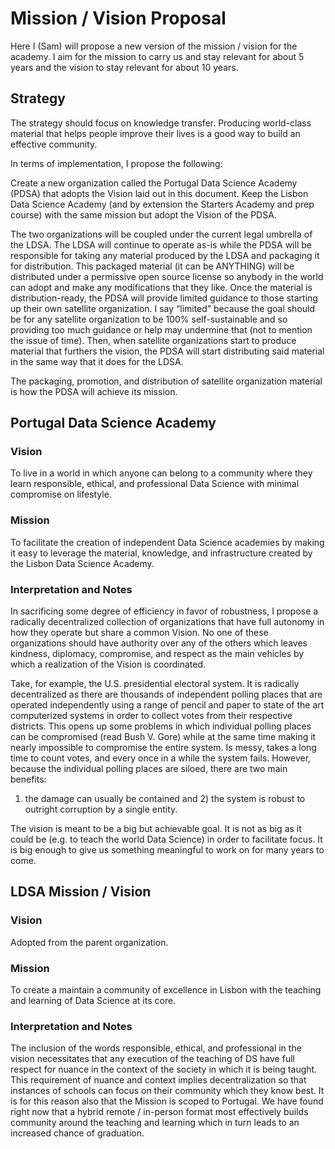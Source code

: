# Mission / Vision Proposal

Here I (Sam) will propose a new version of the mission / vision for the academy. I aim for the mission to carry us and 
stay relevant for about 5 years and the vision to stay relevant for about 10 years.

## Strategy 

The strategy should focus on knowledge transfer. Producing world-class material that helps people improve 
their lives is a good way to build an effective community.

In terms of implementation, I propose the following:

Create a new organization called the Portugal Data Science Academy (PDSA) that adopts the Vision laid out in this document.
Keep the Lisbon Data Science Academy (and by extension the Starters Academy and prep course) with the same mission but 
adopt the Vision of the PDSA.

The two organizations will be coupled under the current legal umbrella of the LDSA. The LDSA will continue to operate 
as-is while the PDSA will be responsible for taking any material produced by the LDSA and packaging it for distribution. 
This packaged material (it can be ANYTHING) will be distributed under a permissive open source license so anybody in 
the world can adopt and make any modifications that they like. Once the material is distribution-ready, the PDSA will 
provide limited guidance to those starting up their own satellite organization. I say “limited” because the goal should 
be for any satellite organization to be 100% self-sustainable and so providing too much guidance or help may undermine 
that (not to mention the issue of time). Then, when satellite organizations start to produce material that furthers 
the vision, the PDSA will start distributing said material in the same way that it does for the LDSA.

The packaging, promotion, and distribution of satellite organization material is how the PDSA will achieve its mission.

## Portugal Data Science Academy

### Vision
To live in a world in which anyone can belong to a community where they learn responsible, ethical, and professional 
Data Science with minimal compromise on lifestyle.

### Mission
To facilitate the creation of independent Data Science academies by making it easy to leverage the material, 
knowledge, and infrastructure created by the Lisbon Data Science Academy.

### Interpretation and Notes

In sacrificing some degree of efficiency in favor of robustness, I propose a radically decentralized collection 
of organizations that have full autonomy in how they operate but share a common Vision. No one of these organizations 
should have authority over any of the others which leaves kindness, diplomacy, compromise, and respect as the main 
vehicles by which a realization of the Vision is coordinated.

Take, for example, the U.S. presidential electoral system. It is radically decentralized as there are thousands of 
independent polling places that are operated independently using a range of pencil and paper to state of the art 
computerized systems in order to collect votes from their respective districts. This opens up some problems in 
which individual polling places can be compromised (read Bush V. Gore) while at the same time making it nearly 
impossible to compromise the entire system. Is messy, takes a long time to count votes, and every once in a while 
the system fails. However, because the individual polling places are siloed, there are two main benefits: 
1) the damage can usually be contained and 2) the system is robust to outright corruption by a single entity.

The vision is meant to be a big but achievable goal. It is not as big as it could be (e.g. to teach the world Data Science) 
in order to facilitate focus. It is big enough to give us something meaningful to work on for many years to come.

## LDSA Mission / Vision

### Vision
Adopted from the parent organization.

### Mission

To create a maintain a community of excellence in Lisbon with the teaching and learning of Data Science at its core.


### Interpretation and Notes

The inclusion of the words responsible, ethical, and professional in the vision necessitates that any execution of 
the teaching of DS have full respect for nuance in the context of the society in which it is being taught. This 
requirement of nuance and context implies decentralization so that instances of schools can focus on their community 
which they know best. It is for this reason also that the Mission is scoped to Portugal. We have found right now that 
a hybrid remote / in-person format most effectively builds community around the teaching and learning which in turn 
leads to an increased chance of graduation.
